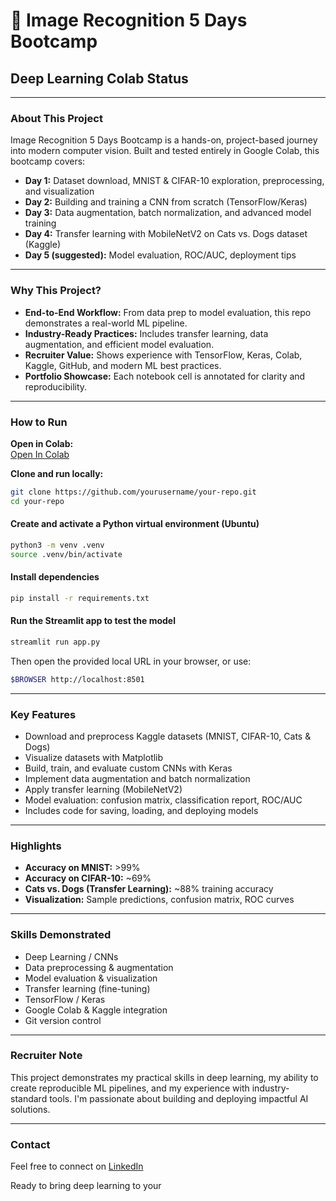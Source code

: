 # 🚀 Image Recognition 5 Days Bootcamp

## Deep Learning Colab Status

---

### About This Project

Image Recognition 5 Days Bootcamp is a hands-on, project-based journey into modern computer vision. Built and tested entirely in Google Colab, this bootcamp covers:

- **Day 1:** Dataset download, MNIST & CIFAR-10 exploration, preprocessing, and visualization  
- **Day 2:** Building and training a CNN from scratch (TensorFlow/Keras)  
- **Day 3:** Data augmentation, batch normalization, and advanced model training  
- **Day 4:** Transfer learning with MobileNetV2 on Cats vs. Dogs dataset (Kaggle)  
- **Day 5 (suggested):** Model evaluation, ROC/AUC, deployment tips  

---

### Why This Project?

- **End-to-End Workflow:** From data prep to model evaluation, this repo demonstrates a real-world ML pipeline.
- **Industry-Ready Practices:** Includes transfer learning, data augmentation, and efficient model evaluation.
- **Recruiter Value:** Shows experience with TensorFlow, Keras, Colab, Kaggle, GitHub, and modern ML best practices.
- **Portfolio Showcase:** Each notebook cell is annotated for clarity and reproducibility.

---

### How to Run

**Open in Colab:**  
[Open In Colab](#)

**Clone and run locally:**
```bash
git clone https://github.com/yourusername/your-repo.git
cd your-repo
```

#### Create and activate a Python virtual environment (Ubuntu)
```bash
python3 -m venv .venv
source .venv/bin/activate
```

#### Install dependencies
```bash
pip install -r requirements.txt
```

#### Run the Streamlit app to test the model
```bash
streamlit run app.py
```
Then open the provided local URL in your browser, or use:
```bash
$BROWSER http://localhost:8501
```

---

### Key Features

- Download and preprocess Kaggle datasets (MNIST, CIFAR-10, Cats & Dogs)
- Visualize datasets with Matplotlib
- Build, train, and evaluate custom CNNs with Keras
- Implement data augmentation and batch normalization
- Apply transfer learning (MobileNetV2)
- Model evaluation: confusion matrix, classification report, ROC/AUC
- Includes code for saving, loading, and deploying models

---

### Highlights

- **Accuracy on MNIST:** >99%
- **Accuracy on CIFAR-10:** ~69%
- **Cats vs. Dogs (Transfer Learning):** ~88% training accuracy
- **Visualization:** Sample predictions, confusion matrix, ROC curves

---

### Skills Demonstrated

- Deep Learning / CNNs
- Data preprocessing & augmentation
- Model evaluation & visualization
- Transfer learning (fine-tuning)
- TensorFlow / Keras
- Google Colab & Kaggle integration
- Git version control

---

### Recruiter Note

This project demonstrates my practical skills in deep learning, my ability to create reproducible ML pipelines, and my experience with industry-standard tools. I'm passionate about building and deploying impactful AI solutions.

---

### Contact

Feel free to connect on [LinkedIn](https://www.linkedin.com/in/simon-njuguna-692557104/)

Ready to bring deep learning to your